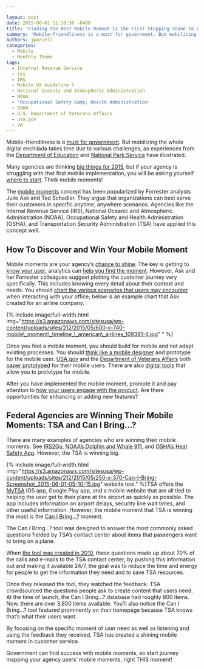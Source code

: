 ```yaml
---

layout: post
date: 2015-06-01 11:10:30 -0400
title: 'Finding the Best Mobile Moment Is the First Stepping Stone to Anytime, Anywhere Government'
summary: 'Mobile-friendliness is a must for government. But mobilizing the whole digital enchilada takes time due to various challenges, as experiences from the Department of Education and National Park Service have illustrated. Many agencies are thinking big things for 2015, but if your agency is struggling with that first mobile implementation, you will be asking yourself'
authors: jparcell
categories:
  - Mobile
  - Monthly Theme
tags:
  - Internal Revenue Service
  - ios
  - IRS
  - Mobile UX Guideline 5
  - National Oceanic and Atmospheric Administration
  - NOAA
  - 'Occupational Safety &amp; Health Administration'
  - OSHA
  - U.S. Department of Veterans Affairs
  - usa.gov
  - VA
---
```


Mobile-friendliness is a [must for government](https://www.WHATEVER/2015/03/31/trends-on-tuesday-smartphone-market-growth-makes-mobile-friendly-a-must/). But mobilizing the whole digital enchilada takes time due to various challenges, as experiences from the [Department of Education](https://www.WHATEVER/2015/02/12/building-brick-by-brick-ed-govs-website-redesign-and-mobile-implementation/) and [National Park Service](https://www.WHATEVER/2015/04/30/mobile-friendly-park-websites-on-nps-gov/) have illustrated.

Many agencies are thinking [big things for 2015](https://www.WHATEVER/2015/01/29/how-government-will-accelerate-anytime-anywhere-services-and-information-in-2015/), but if your agency is struggling with that first mobile implementation, you will be asking yourself [where to start](https://www.WHATEVER/2015/01/29/how-government-will-accelerate-anytime-anywhere-services-and-information-in-2015/). Think mobile moments!

The [mobile moments](https://solutions.forrester.com/mobile) concept has been popularized by Forrester analysts Julie Ask and Ted Schadler. They argue that organizations can best serve their customers in specific anytime, anywhere scenarios. Agencies like the Internal Revenue Service (IRS), National Oceanic and Atmospheric Administration (NOAA), Occupational Safety and Health Administration (OSHA), and Transportation Security Administration (TSA) have applied this concept well.

## How To Discover and Win Your Mobile Moment

Mobile moments are your agency’s [chance to shine](https://econsultancy.com/blog/65041-making-the-most-of-mobile-moments-to-transform-the-customer-experience/). The key is getting to [know your user](https://www.WHATEVER/2015/05/15/government-services-through-a-life-events-approach/); analytics can [help you find the moment](https://www.thinkwithgoogle.com/research-studies/creating-moments-that-matter.html). However, Ask and her Forrester colleagues suggest plotting the customer journey very specifically. This includes knowing every detail about their context and needs. You should [chart the various scenarios that users may encounter](https://solutions.forrester.com/mobile/landing-61Q6-3212NK.html) when interacting with your office; below is an example chart that Ask created for an airline company.


{% include image/full-width.html img="https://s3.amazonaws.com/sitesusa/wp-content/uploads/sites/212/2015/05/600-x-740-mobile\_moment\_timeline_\_american\_airlines_109381-4.jpg" 
" %}

Once you find a mobile moment, you should build for mobile and not adapt existing processes. You should [think like a mobile designer](http://www.smashingmagazine.com/2015/04/10/thinking-like-an-app-designer/) and prototype for the mobile user. [USA.gov](https://www.WHATEVER/2014/05/22/how-to-make-a-mobile-paper-prototype/) and the [Department of Veterans Affairs](https://www.WHATEVER/2014/08/21/paper-prototyping-ptsd-coach/) both [paper prototyped](https://www.WHATEVER/2014/08/08/design-sketching-the-easiest-prototype-method-ever/) for their mobile users. There are also [digital tools](https://popapp.in/en/terms/government-users) that allow you to prototype for mobile.

After you have implemented the mobile moment, promote it and pay attention to [how your users engage with the product](http://searchengineland.com/mobilegeddon-today-3-ways-take-mobile-friendliness-next-level-218628). Are there opportunities for enhancing or adding new features?

## Federal Agencies are Winning Their Mobile Moments: TSA and Can I Bring&#8230;?

There are many examples of agencies who are winning their mobile moments. See [IRS2Go](https://www.WHATEVER/2015/02/19/irs2go-app-provides-multi-symptom-relief-for-tax-anxiety/), [NOAA’s Dolphin and Whale 911](https://www.WHATEVER/2014/09/25/saving-the-whales-with-just-your-smartphone-west-coast-edition/), and [OSHA’s Heat Safety App](https://www.WHATEVER/2012/07/13/osha-heat-safety-tool-app/). However, the TSA is winning big.


{% include image/full-width.html img="https://s3.amazonaws.com/sitesusa/wp-content/uploads/sites/212/2015/05/250-x-370-Can-I-Bring-Screenshot_2015-06-01-05-10-15.jpg" 
 website tool." %}TSA offers the [MyTSA](http://www.tsa.gov/traveler-information/my-tsa-mobile-application) iOS app, Google Play app, and a mobile website that are all tied to helping the user get to their plane at the airport as quickly as possible. The app includes information on airport delays, security line wait times, and other useful information. However, the mobile moment that TSA is winning the most is the [Can I Bring&#8230;?](https://apps.tsa.dhs.gov/mytsa/cib_home.aspx) moment.

The Can I Bring…? tool was designed to answer the most commonly asked questions fielded by TSA’s contact center about items that passengers want to bring on a plane.

When [the tool was created in 2010](https://www.WHATEVER/2012/02/22/my-tsa-mobile-app/), these questions made up about 70% of the calls and e-mails to the TSA contact center; by pushing this information out and making it available 24/7, the goal was to reduce the time and energy for people to get the information they need and to save TSA resources.

Once they released the tool, they watched the feedback. TSA crowdsourced the questions people ask to create content that users need. At the time of launch, the Can I Bring…? database had roughly 800 items. Now, there are over 3,800 items available. You’ll also notice the Can I Bring…? tool featured prominently on their homepage because TSA knows that’s what their users want.

By focusing on the specific moment of user need as well as listening and using the feedback they received, TSA has created a shining mobile moment in customer service.

Government can find success with mobile moments, so start journey mapping your agency users’ mobile moments, right THIS moment!